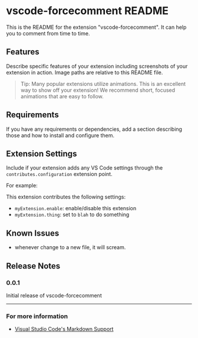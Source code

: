 # vscode-forcecomment README

This is the README for the extension "vscode-forcecomment". It can help you to comment from time to time.

## Features

Describe specific features of your extension including screenshots of your extension in action. Image paths are relative to this README file.


> Tip: Many popular extensions utilize animations. This is an excellent way to show off your extension! We recommend short, focused animations that are easy to follow.

## Requirements

If you have any requirements or dependencies, add a section describing those and how to install and configure them.

## Extension Settings

Include if your extension adds any VS Code settings through the `contributes.configuration` extension point.

For example:

This extension contributes the following settings:

* `myExtension.enable`: enable/disable this extension
* `myExtension.thing`: set to `blah` to do something

## Known Issues

- whenever change to a new file, it will scream.

## Release Notes

### 0.0.1

Initial release of vscode-forcecomment

***


### For more information

* [Visual Studio Code's Markdown Support](http://code.visualstudio.com/docs/languages/markdown)
